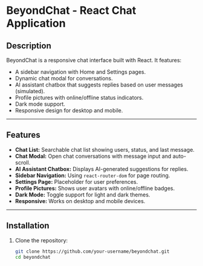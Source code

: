 # BeyondChat - React Chat Application

## Description
BeyondChat is a responsive chat interface built with React. It features:
- A sidebar navigation with Home and Settings pages.
- Dynamic chat modal for conversations.
- AI assistant chatbox that suggests replies based on user messages (simulated).
- Profile pictures with online/offline status indicators.
- Dark mode support.
- Responsive design for desktop and mobile.

---

## Features
- **Chat List:** Searchable chat list showing users, status, and last message.
- **Chat Modal:** Open chat conversations with message input and auto-scroll.
- **AI Assistant Chatbox:** Displays AI-generated suggestions for replies.
- **Sidebar Navigation:** Using `react-router-dom` for page routing.
- **Settings Page:** Placeholder for user preferences.
- **Profile Pictures:** Shows user avatars with online/offline badges.
- **Dark Mode:** Toggle support for light and dark themes.
- **Responsive:** Works on desktop and mobile devices.

---

## Installation

1. Clone the repository:

   ```bash
   git clone https://github.com/your-username/beyondchat.git
   cd beyondchat
